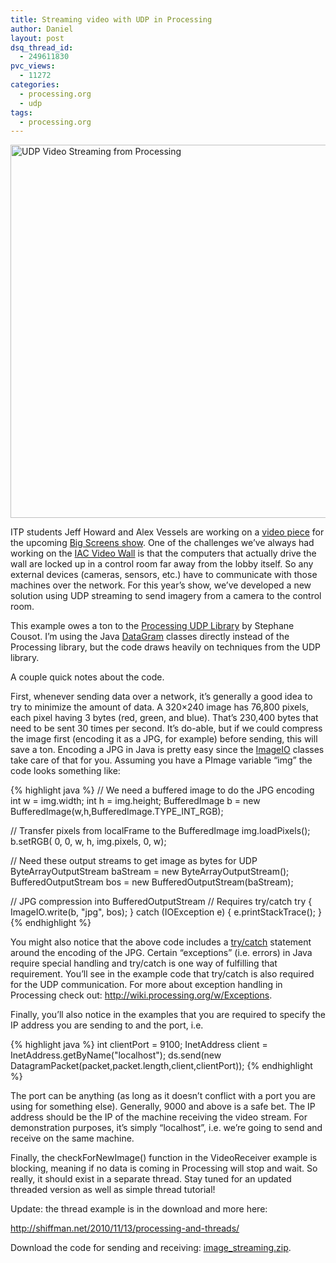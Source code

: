 ```yaml
---
title: Streaming video with UDP in Processing
author: Daniel
layout: post
dsq_thread_id:
  - 249611830
pvc_views:
  - 11272
categories:
  - processing.org
  - udp
tags:
  - processing.org
---
```

<p><a data-flickr-embed="true"  href="https://www.flickr.com/photos/shiffman/5172329510/in/photostream/" title="UDP Video Streaming from Processing"><img src="https://farm5.staticflickr.com/4060/5172329510_db3004025f_z.jpg" width="640" height="597" alt="UDP Video Streaming from Processing"></a><script async src="//embedr.flickr.com/assets/client-code.js" charset="utf-8"></script></p>
<p>ITP students Jeff Howard and Alex Vessels are working on a <a href="http://itp.nyu.edu/~arv224/blog/?p=234">video piece</a> for the upcoming <a href="http://itp.nyu.edu/bigscreens2010/">Big Screens show</a>.  One of the challenges we&#8217;ve always had working on the <a href="http://en.wikipedia.org/wiki/IAC_Video_Wall">IAC Video Wall</a> is that the computers that actually drive the wall are locked up in a control room far away from the lobby itself.  So any external devices (cameras, sensors, etc.) have to communicate with those machines over the network.  For this year&#8217;s show, we&#8217;ve developed a new solution using UDP streaming to send imagery from a camera to the control room. </p>
<p>This example owes a ton to the <a href="http://ubaa.net/shared/processing/udp/">Processing UDP Library</a> by Stephane Cousot.  I&#8217;m using the Java <a href="http://download.oracle.com/javase/tutorial/networking/datagrams/index.html">DataGram</a> classes directly instead of the Processing library, but the code draws heavily on techniques from the UDP library.</p>
<p>A couple quick notes about the code.  </p>
<p>First, whenever sending data over a network, it&#8217;s generally a good idea to try to minimize the amount of data.  A 320&#215;240 image has 76,800 pixels, each pixel having 3 bytes (red, green, and blue).  That&#8217;s 230,400 bytes that need to be sent 30 times per second.  It&#8217;s do-able, but if we could compress the image first (encoding it as a JPG, for example) before sending, this will save a ton.   Encoding a JPG in Java is pretty easy since the <a href="http://download.oracle.com/javase/1.4.2/docs/api/javax/imageio/ImageIO.html">ImageIO</a> classes take care of that for you.  Assuming you have a PImage variable &#8220;img&#8221; the code looks something like:</p>

{% highlight java %}
  // We need a buffered image to do the JPG encoding
  int w = img.width;
  int h = img.height;
  BufferedImage b = new BufferedImage(w,h,BufferedImage.TYPE_INT_RGB);

  // Transfer pixels from localFrame to the BufferedImage
  img.loadPixels();
  b.setRGB( 0, 0, w, h, img.pixels, 0, w);

  // Need these output streams to get image as bytes for UDP
  ByteArrayOutputStream baStream = new ByteArrayOutputStream();
  BufferedOutputStream bos = new BufferedOutputStream(baStream);

  // JPG compression into BufferedOutputStream
  // Requires try/catch
  try {
    ImageIO.write(b, "jpg", bos);
  } catch (IOException e) {
    e.printStackTrace();
  }
{% endhighlight %}
<p>You might also notice that the above code includes a <a href="http://download.oracle.com/javase/tutorial/essential/exceptions/">try/catch</a> statement around the encoding of the JPG.  Certain &#8220;exceptions&#8221; (i.e. errors) in Java require special handling and try/catch is one way of fulfilling that requirement.  You&#8217;ll see in the example code that try/catch is also required for the UDP communication.  For more about exception handling in Processing check out: <a href="http://wiki.processing.org/w/Exceptions">http://wiki.processing.org/w/Exceptions</a>.</p>
<p>Finally, you&#8217;ll also notice in the examples that you are required to specify the IP address you are sending to and the port, i.e.</p>
{% highlight java %}
int clientPort = 9100; 
InetAddress client =  InetAddress.getByName("localhost"); 
ds.send(new DatagramPacket(packet,packet.length,client,clientPort));
{% endhighlight %}
<p>The port can be anything (as long as it doesn&#8217;t conflict with a port you are using for something else).  Generally, 9000 and above is a safe bet.   The IP address should be the IP of the machine receiving the video stream.  For demonstration purposes, it&#8217;s simply &#8220;localhost&#8221;, i.e. we&#8217;re going to send and receive on the same machine.</p>
<p>Finally, the checkForNewImage() function in the VideoReceiver example is blocking, meaning if no data is coming in Processing will stop and wait.  So really, it should exist in a separate thread.  Stay tuned for an updated threaded version as well as simple thread tutorial!</p>
<p>Update: the thread example is in the download and more here: </p>
<p><a href="http://shiffman.net/2010/11/13/processing-and-threads/">http://shiffman.net/2010/11/13/processing-and-threads/</a></p>
<p>Download the code for sending and receiving: <a href="http://shiffman.net/p5/image_streaming.zip">image_streaming.zip</a>.</p>
